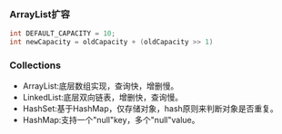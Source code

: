 ### ArrayList扩容
```java
int DEFAULT_CAPACITY = 10;
int newCapacity = oldCapacity + (oldCapacity >> 1)
```
### Collections
* ArrayList:底层数组实现，查询快，增删慢。
* LinkedList:底层双向链表，增删快，查询慢。
* HashSet:基于HashMap，仅存储对象，hash原则来判断对象是否重复。
* HashMap:支持一个"null"key，多个"null"value。
